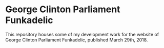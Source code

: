# George Clinton Parliament Funkadelic
This repository houses some of my development work for the website of George Clinton Parliament Funkadelic, published March 29th, 2018.
